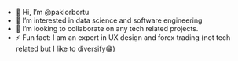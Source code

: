 - 👋 Hi, I’m @paklorbortu
- 👀 I’m interested in data science and software engineering
- 💞️ I’m looking to collaborate on any tech related projects.
- ⚡ Fun fact: I am an expert in UX design and forex trading (not tech related but I like to diversify😁)


<!---
paklorbortu/paklorbortu is a ✨ special ✨ repository because its `README.md` (this file) appears on your GitHub profile.
You can click the Preview link to take a look at your changes.
--->

